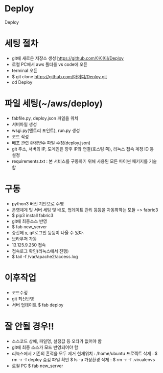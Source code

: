 # Deploy
Deploy

# 세팅 절차
- git에 새로운 저장소 생성 https://github.com/아이디/Deploy
- 로컬 PC에서 aws 폴더를 vs code에 오픈
- terminal 오픈
- $ git clone https://github.com/아이디/Deploy.git
- cd Deploy

# 파일 세팅(~/aws/deploy)
- fabfile.py, deploy.json 파일을 위치
- 서버파일 생성
- wsgi.py(엔트리 포인트), run.py 생성
- 코드 작성
- 배포 관련 환경변수 파일 수정(deploy.json)
- git 주소, 서버의 IP, 도메인은 향후 IP와 연결(호스팅 쪽), 리눅스 접속 계정 ID 등 설정
- requirements.txt : 본 서비스를 구동하기 위해 사용된 모든 파이썬 패키지를 기술함

# 구동
- python3 버전 기반으로 수행
- 운영체계 및 서버 세팅 및 배포, 업데이트 관리 등등을 자동화하는 모듈 => fabric3
- $ pip3 install fabric3
- git에 최종소스 반영
- $ fab new_server
- 중간에 y, git로그인 등등이 나올 수 있다.
- 브라우저 가동
- 13.125.9.250 접속
- 접속로그 확인(리눅스에서 진행)
- $ tail -f /var/apache2/access.log

# 이후작업
- 코드수정
- git 최신반영
- 서버 업데이트
    $ fab deploy

# 잘 안될 경우!!
- 소스코드 상에, 파일명, 설정값 등 오타가 없어야 함
- git에 최종 소스가 모드 반영되어야 함
- 리눅스에서 기존의 흔적을 모두 제거
  현재위치 : /home/ubuntu
  프로젝트 삭제 : $ rm -r -f deploy
  숨김 파일 확인
  $ ls -a
  가상환경 삭제 :
  $ rm -r -f .virualenvs
- 로컬 PC
  $ fab new_server